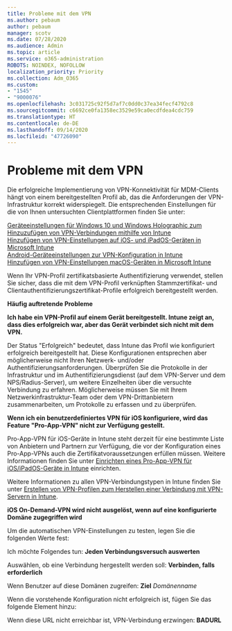 ```yaml
---
title: Probleme mit dem VPN
ms.author: pebaum
author: pebaum
manager: scotv
ms.date: 07/28/2020
ms.audience: Admin
ms.topic: article
ms.service: o365-administration
ROBOTS: NOINDEX, NOFOLLOW
localization_priority: Priority
ms.collection: Adm_O365
ms.custom:
- "1545"
- "9000076"
ms.openlocfilehash: 3c031725c92f5d7af7c0dd0c37ea34fecf4792c8
ms.sourcegitcommit: c6692ce0fa1358ec3529e59ca0ecdfdea4cdc759
ms.translationtype: HT
ms.contentlocale: de-DE
ms.lasthandoff: 09/14/2020
ms.locfileid: "47726090"
---
```

# <a name="vpn-related-issues"></a>Probleme mit dem VPN

Die erfolgreiche Implementierung von VPN-Konnektivität für MDM-Clients hängt von einem bereitgestellten Profil ab, das die Anforderungen der VPN-Infrastruktur korrekt widerspiegelt. Die entsprechenden Einstellungen für die von Ihnen untersuchten Clientplattformen finden Sie unter: 

[Geräteeinstellungen für Windows 10 und Windows Holographic zum Hinzuzufügen von VPN-Verbindungen mithilfe von Intune](https://docs.microsoft.com/intune/vpn-settings-windows-10)  
[Hinzufügen von VPN-Einstellungen auf iOS- und iPadOS-Geräten in Microsoft Intune](https://docs.microsoft.com/intune/vpn-settings-ios)  
[Android-Geräteeinstellungen zur VPN-Konfiguration in Intune](https://docs.microsoft.com/intune/vpn-settings-android)  
[Hinzufügen von VPN-Einstellungen macOS-Geräten in Microsoft Intune](https://docs.microsoft.com/mem/intune/configuration/vpn-settings-macos)

Wenn Ihr VPN-Profil zertifikatsbasierte Authentifizierung verwendet, stellen Sie sicher, dass die mit dem VPN-Profil verknüpften Stammzertifikat- und Clientauthentifizierungszertifikat-Profile erfolgreich bereitgestellt werden.

**Häufig auftretende Probleme**

**Ich habe ein VPN-Profil auf einem Gerät bereitgestellt. Intune zeigt an, dass dies erfolgreich war, aber das Gerät verbindet sich nicht mit dem VPN.**

Der Status "Erfolgreich" bedeutet, dass Intune das Profil wie konfiguriert erfolgreich bereitgestellt hat. Diese Konfigurationen entsprechen aber möglicherweise nicht Ihren Netzwerk- und/oder Authentifizierungsanforderungen. Überprüfen Sie die Protokolle in der Infrastruktur und im Authentifizierungsdienst (auf dem VPN-Server und dem NPS/Radius-Server), um weitere Einzelheiten über die versuchte Verbindung zu erfahren. Möglicherweise müssen Sie mit Ihrem Netzwerkinfrastruktur-Team oder dem VPN-Drittanbietern zusammenarbeiten, um Protokolle zu erfassen und zu überprüfen.

**Wenn ich ein benutzerdefiniertes VPN für iOS konfiguriere, wird das Feature "Pro-App-VPN" nicht zur Verfügung gestellt.**

Pro-App-VPN für iOS-Geräte in Intune steht derzeit für eine bestimmte Liste von Anbietern und Partnern zur Verfügung, die vor der Konfiguration eines Pro-App-VPNs auch die Zertifikatvoraussetzungen erfüllen müssen. Weitere Informationen finden Sie unter [Einrichten eines Pro-App-VPN für iOS/iPadOS-Geräte in Intune](https://docs.microsoft.com/intune/vpn-setting-configure-per-app) einrichten. 

Weitere Informationen zu allen VPN-Verbindungstypen in Intune finden Sie unter [Erstellen von VPN-Profilen zum Herstellen einer Verbindung mit VPN-Servern in Intune](https://docs.microsoft.com/intune/vpn-settings-configure).  

**iOS On-Demand-VPN wird nicht ausgelöst, wenn auf eine konfigurierte Domäne zugegriffen wird**

Um die automatischen VPN-Einstellungen zu testen, legen Sie die folgenden Werte fest:

Ich möchte Folgendes tun: **Jeden Verbindungsversuch auswerten** 

Auswählen, ob eine Verbindung hergestellt werden soll: **Verbinden, falls erforderlich**

Wenn Benutzer auf diese Domänen zugreifen: **Ziel** *Domänenname*

Wenn die vorstehende Konfiguration nicht erfolgreich ist, fügen Sie das folgende Element hinzu:

Wenn diese URL nicht erreichbar ist, VPN-Verbindung erzwingen: **BADURL**